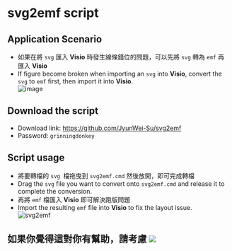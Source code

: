 # svg2emf script

## Application Scenario
* 如果在將 `svg` 匯入 **Visio** 時發生線條錯位的問題，可以先將 `svg` 轉為 `emf`  再匯入 **Visio**
* If figure become broken when importing an `svg` into **Visio**, convert the `svg` to `emf` first, then import it into **Visio**.  
![image](https://hackmd.io/_uploads/r1anrHsKxx.png)

## Download the script
* Download link: https://github.com/JyunWei-Su/svg2emf
* Password: `grinningdonkey`

## Script usage
* 將要轉檔的 `svg `檔拖曳到 `svg2emf.cmd` 然後放開，即可完成轉檔
* Drag the `svg` file you want to convert onto `svg2emf.cmd` and release it to complete the conversion.  
* 再將 `emf` 檔匯入 **Visio** 即可解決跑版問題
* Import the resulting `emf` file into **Visio** to fix the layout issue.  
![svg2emf](https://hackmd.io/_uploads/H1sdOSsKlx.gif)

## 如果你覺得這對你有幫助，請考慮 <a href="https://www.buymeacoffee.com/jyunwei364"><img src="https://img.buymeacoffee.com/button-api/?text=Buy me a coffee&emoji=&slug=jyunwei364&button_colour=FFDD00&font_colour=000000&font_family=Cookie&outline_colour=000000&coffee_colour=ffffff" /></a>
